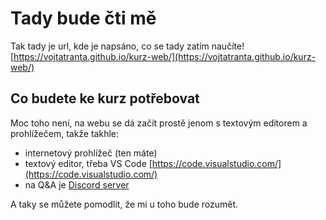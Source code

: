 # Tady bude čti mě

Tak tady je url, kde je napsáno, co se tady zatím naučíte! [https://vojtatranta.github.io/kurz-web/](https://vojtatranta.github.io/kurz-web/)

## Co budete ke kurz potřebovat

Moc toho není, na webu se dá začít prostě jenom s textovým editorem a prohlížečem, takže takhle:

- internetový prohlížeč (ten máte)
- textový editor, třeba VS Code [https://code.visualstudio.com/](https://code.visualstudio.com/)
- na Q&A je [Discord server](https://discord.gg/k2TzTB2f)

A taky se můžete pomodlit, že mi u toho bude rozumět.
